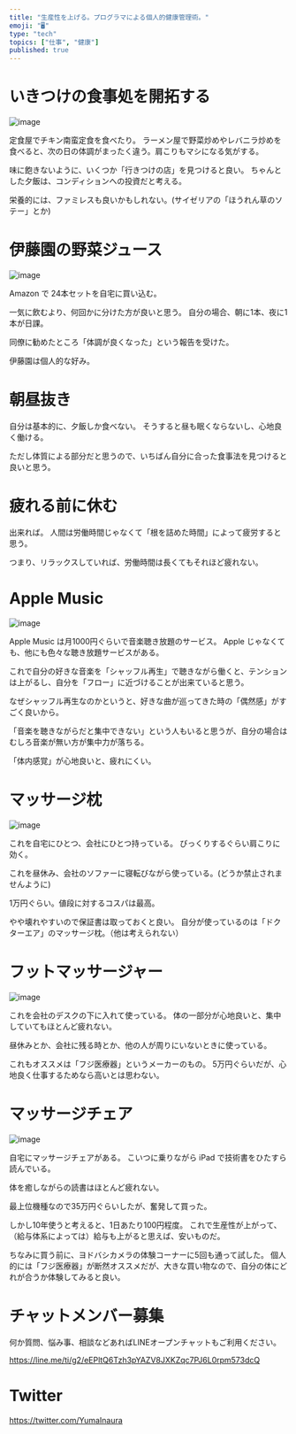 ```yaml
---
title: "生産性を上げる。プログラマによる個人的健康管理術。"
emoji: "🖥"
type: "tech"
topics: ["仕事", "健康"]
published: true
---
```



# いきつけの食事処を開拓する

![image](https://qiita-image-store.s3.amazonaws.com/0/89618/4305b7f3-8392-0d28-7961-4dc74ef3c5f2.png)

定食屋でチキン南蛮定食を食べたり。
ラーメン屋で野菜炒めやレバニラ炒めを食べると、次の日の体調がまったく違う。肩こりもマシになる気がする。

味に飽きないように、いくつか「行きつけの店」を見つけると良い。
ちゃんとした夕飯は、コンディションへの投資だと考える。

栄養的には、ファミレスも良いかもしれない。(サイゼリアの「ほうれん草のソテー」とか)

# 伊藤園の野菜ジュース

![image](https://qiita-image-store.s3.amazonaws.com/0/89618/23ee180f-2561-79ce-7c67-3a9c2b8422d3.png)

Amazon で 24本セットを自宅に買い込む。

一気に飲むより、何回かに分けた方が良いと思う。
自分の場合、朝に1本、夜に1本が日課。

同僚に勧めたところ「体調が良くなった」という報告を受けた。

伊藤園は個人的な好み。

# 朝昼抜き

自分は基本的に、夕飯しか食べない。
そうすると昼も眠くならないし、心地良く働ける。

ただし体質による部分だと思うので、いちばん自分に合った食事法を見つけると良いと思う。

# 疲れる前に休む

出来れば。
人間は労働時間じゃなくて「根を詰めた時間」によって疲労すると思う。

つまり、リラックスしていれば、労働時間は長くてもそれほど疲れない。


# Apple Music


![image](https://qiita-image-store.s3.amazonaws.com/0/89618/b217faae-e760-9c6c-233d-8ac169787af5.png)

Apple Music は月1000円ぐらいで音楽聴き放題のサービス。
Apple じゃなくても、他にも色々な聴き放題サービスがある。


これで自分の好きな音楽を「シャッフル再生」で聴きながら働くと、テンションは上がるし、自分を「フロー」に近づけることが出来ていると思う。

なぜシャッフル再生なのかというと、好きな曲が巡ってきた時の「偶然感」がすごく良いから。

「音楽を聴きながらだと集中できない」という人もいると思うが、自分の場合はむしろ音楽が無い方が集中力が落ちる。

「体内感覚」が心地良いと、疲れにくい。


# マッサージ枕

![image](https://qiita-image-store.s3.amazonaws.com/0/89618/04a340a0-d1c1-e523-de02-64cd623487ef.png)

これを自宅にひとつ、会社にひとつ持っている。
びっくりするぐらい肩こりに効く。

これを昼休み、会社のソファーに寝転びながら使っている。(どうか禁止されませんように)

1万円ぐらい。値段に対するコスパは最高。

やや壊れやすいので保証書は取っておくと良い。
自分が使っているのは「ドクターエア」のマッサージ枕。（他は考えられない）



# フットマッサージャー

![image](https://qiita-image-store.s3.amazonaws.com/0/89618/f4aa1003-bd08-35d1-0455-1d7a6f604578.png)

これを会社のデスクの下に入れて使っている。
体の一部分が心地良いと、集中していてもほとんど疲れない。

昼休みとか、会社に残る時とか、他の人が周りにいないときに使っている。

これもオススメは「フジ医療器」というメーカーのもの。
5万円ぐらいだが、心地良く仕事するためなら高いとは思わない。

# マッサージチェア

![image](https://qiita-image-store.s3.amazonaws.com/0/89618/b098a3ae-7f40-4a17-b7fd-d841153e4038.png)

自宅にマッサージチェアがある。
こいつに乗りながら iPad で技術書をひたすら読んでいる。

体を癒しながらの読書はほとんど疲れない。

最上位機種なので35万円ぐらいしたが、奮発して買った。

しかし10年使うと考えると、1日あたり100円程度。
これで生産性が上がって、（給与体系によっては）給与も上がると思えば、安いものだ。

ちなみに買う前に、ヨドバシカメラの体験コーナーに5回も通って試した。
個人的には「フジ医療器」が断然オススメだが、大きな買い物なので、自分の体にどれが合うか体験してみると良い。








<!-- Update From Qiita API -->

# チャットメンバー募集


何か質問、悩み事、相談などあればLINEオープンチャットもご利用ください。

https://line.me/ti/g2/eEPltQ6Tzh3pYAZV8JXKZqc7PJ6L0rpm573dcQ





# Twitter


https://twitter.com/YumaInaura


<!-- Update From Qiita API -->


